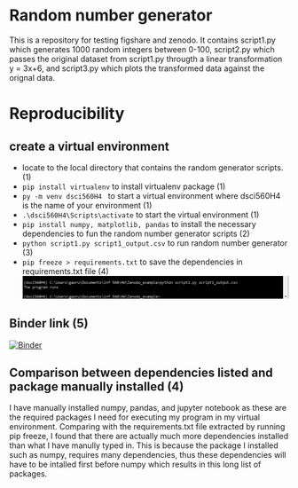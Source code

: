 # Random number generator
This is a repository for testing figshare and zenodo. It contains script1.py which generates 1000 random integers between 0-100, script2.py which passes the original dataset from script1.py througth a linear transformation y = 3x+6, and script3.py which plots the transformed data against the orignal data. 

# Reproducibility  
## create a virtual environment  
* locate to the local directory that contains the random generator scripts. (1)
* `pip install virtualenv` to install virtualenv package  (1)
* `py -m venv dsci560H4 ` to start a virtual environment where dsci560H4 is the name of your environment  (1)
* `.\dsci560H4\Scripts\activate` to start the virtual environment (1)
* `pip install numpy, matplotlib, pandas` to install the necessary dependencies to fun the random number generator scripts  (2)
* `python script1.py script1_output.csv` to run random number generator  (3)
* `pip freeze > requirements.txt` to save the dependencies in requirements.txt file  (4)
![screenshot](venv_screenshot.JPG)

## Binder link  (5)
[![Binder](https://mybinder.org/badge_logo.svg)](https://mybinder.org/v2/gh/RuohanRYAN/Zenodo_example/master)

## Comparison between dependencies listed and package manually installed  (4)  
I have manually installed numpy, pandas, and jupyter notebook as these are the required packages I need for executing my program in my virtual environment. Comparing with the requirements.txt file extracted by running pip freeze, I found that there are actually much more dependencies installed than what I have manully typed in. This is because the package I installed such as numpy, requires many dependencies, thus these dependencies will have to be intalled first before numpy which results in this long list of packages.  
